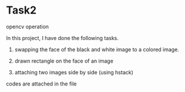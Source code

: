 # Task2
opencv operation 


In this project, I have done the following tasks.

1) swapping the face of the black and white image to a colored image.

2) drawn rectangle on the face of an image

3) attaching two images side by side (using hstack)


codes are attached in the file
